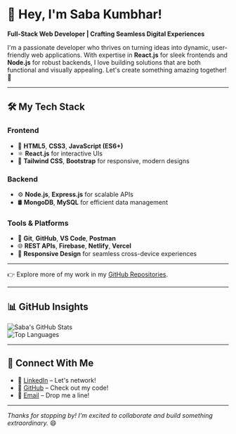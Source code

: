 # 👋 Hey, I'm Saba Kumbhar!  

**Full-Stack Web Developer | Crafting Seamless Digital Experiences**

I'm a passionate developer who thrives on turning ideas into dynamic, user-friendly web applications. With expertise in **React.js** for sleek frontends and **Node.js** for robust backends, I love building solutions that are both functional and visually appealing. Let's create something amazing together! 🚀

---

## 🛠️ My Tech Stack  

### Frontend  
- 🌟 **HTML5**, **CSS3**, **JavaScript (ES6+)**
- ⚛️ **React.js** for interactive UIs
- 🎨 **Tailwind CSS**, **Bootstrap** for responsive, modern designs  

### Backend  
- ⚙️ **Node.js**, **Express.js** for scalable APIs  
- 🛢️ **MongoDB**, **MySQL** for efficient data management  

### Tools & Platforms  
- 🧰 **Git**, **GitHub**, **VS Code**, **Postman**  
- 🌐 **REST APIs**, **Firebase**, **Netlify**, **Vercel**  
- 📱 **Responsive Design** for seamless cross-device experiences  

---

<!-- ## 🌟 Featured Projects  

| Project | Description | Tech Stack |
|:--------|:-------------|:------------|
| [🔗 Portfolio Website](https://github.com/sabakumbhar/portfolio) | A sleek personal portfolio showcasing my skills and projects with a modern UI. | React, Tailwind, Vercel |
| [🔗 Task Manager App](https://github.com/sabakumbhar/task-manager) | A full-stack app for managing tasks with real-time updates and a clean design. | Node.js, Express, MongoDB, React | -->

👉 Explore more of my work in my [GitHub Repositories](https://github.com/sabakumbhar?tab=repositories).  

---

## 📊 GitHub Insights  

![Saba's GitHub Stats](https://github-readme-stats.vercel.app/api?username=sabakumbhar&show_icons=true&theme=dracula&hide_border=true)  
![Top Languages](https://github-readme-stats.vercel.app/api/top-langs/?username=sabakumbhar&layout=compact&theme=dracula&hide_border=true)  

---

## 🤝 Connect With Me  

- 💼 [LinkedIn](https://www.linkedin.com/in/sabakumbhar) – Let's network!  
- 🐙 [GitHub](https://github.com/sabakumbhar) – Check out my code!  
- 📧 [Email](mailto:sabakumbhartalhar@gmail.com) – Drop me a line!  

---

*Thanks for stopping by! I'm excited to collaborate and build something extraordinary.* 😄
